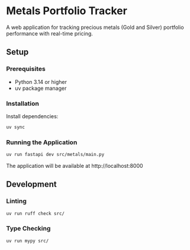 # Metals Portfolio Tracker

A web application for tracking precious metals (Gold and Silver) portfolio performance with real-time pricing.

## Setup

### Prerequisites

- Python 3.14 or higher
- uv package manager

### Installation

Install dependencies:
```bash
uv sync
```

### Running the Application

```bash
uv run fastapi dev src/metals/main.py
```

The application will be available at http://localhost:8000

## Development

### Linting

```bash
uv run ruff check src/
```

### Type Checking

```bash
uv run mypy src/
```
